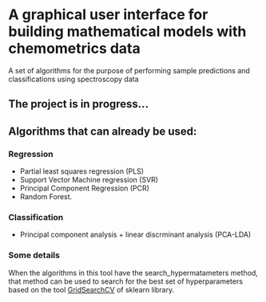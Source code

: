 # A graphical user interface for building mathematical models with chemometrics data

A set of algorithms for the purpose of performing sample predictions and classifications using spectroscopy data

## The project is in progress...

## Algorithms that can already be used: 

### Regression
- Partial least squares regression (PLS)
- Support Vector Machine regression (SVR)
- Principal Component Regression (PCR)
- Random Forest.

### Classification
- Principal component analysis + linear discrminant analysis (PCA-LDA)

### Some details
When the algorithms in this tool have the search_hypermatameters method, that method can be used to search for the best set of hyperparameters based on the tool [GridSearchCV](https://scikit-learn.org/stable/modules/generated/sklearn.model_selection.GridSearchCV.html) of sklearn library.
